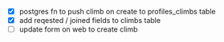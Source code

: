 - [x] postgres fn to push climb on create to profiles_climbs table
- [x] add reqested / joined fields to climbs table
- [ ] update form on web to create climb

